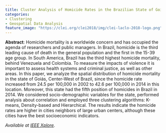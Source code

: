 ```yaml
---
title: Cluster Analysis of Homicide Rates in the Brazilian State of Goiás from 2002 to 2014
categories:
- Clustering
- Geospatial Data Analysis
feature_image: "https://clei.org/clei2018/img/clei-laclo-2018-logo.png"
---
```


**Abstract**: Homicide mortality is a worldwide concern and has occupied the agenda of researchers and public managers. 
In Brazil, homicide is the third leading cause of death in the general population and the first in the 15-39 age group. 
In South America, Brazil has the third highest homicide mortality, behind Venezuela and Colombia. 
To measure the impacts of violence it is important to assess health systems and criminal justice, as well as other areas. 
In this paper, we analyze the spatial distribution of homicide mortality in the state of Goiás, Center-West of Brazil, since the homicide rate increased from 24.5 per 100,000 in 2002 to 42.6 per 100,000 in 2014 in this location. 
Moreover, this state had the fifth position of homicides in Brazil in 2014. We considered socio-demographic variables for the state, performed analysis about correlation and employed three clustering algorithms: K-means, Density-based and Hierarchical. 
The results indicate the homicide rates are higher in cities neighbors of large urban centers, although these cities have the best socioeconomic indicators.

_Available at [IEEE Xplore](https://ieeexplore.ieee.org/abstract/document/8786344)._
